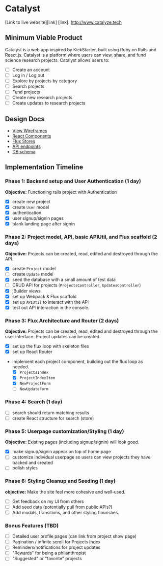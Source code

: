 # Catalyst

[Link to live website][link]
[link]: http://www.catalyze.tech

## Minimum Viable Product

Catalyst is a web app inspired by KickStarter, built using Ruby on Rails and React.js. Catalyst is a platform where users can view, share, and fund science research projects. Catalyst allows users to:

<!-- This is a Markdown checklist. Use it to keep track of your
progress. Put an x between the brackets for a checkmark: [x] -->

- [ ] Create an account
- [ ] Log in / Log out
- [ ] Explore by projects by category
- [ ] Search projects
- [ ] Fund projects
- [ ] Create new research projects
- [ ] Create updates to research projects

## Design Docs
* [View Wireframes][views]
* [React Components][components]
* [Flux Stores][stores]
* [API endpoints][api-endpoints]
* [DB schema][schema]

[views]: ./docs/views.md
[components]: ./docs/components.md
[stores]: ./docs/stores.md
[api-endpoints]: ./docs/api-endpoints.md
[schema]: ./docs/schema.md

## Implementation Timeline

### Phase 1: Backend setup and User Authentication (1 day)

**Objective:** Functioning rails project with Authentication

- [x] create new project
- [x] create `User` model
- [x] authentication
- [x] user signup/signin pages
- [x] blank landing page after signin

### Phase 2: Project model, API, basic APIUtil, and Flux scaffold (2 days)

**Objective:** Projects can be created, read, edited and destroyed through the API.

- [x] create `Project` model
- [ ] create `Update` model
- [x] seed the database with a small amount of test data
- [ ] CRUD API for projects (`ProjectsController`, `UpdatesController`)
- [x] jBuilder views
- [x] set up Webpack & Flux scaffold
- [x] set up `APIUtil` to interact with the API
- [x] test out API interaction in the console.

### Phase 3: Flux Architecture and Router (2 days)

**Objective:** Projects can be created, read, edited and destroyed through the user interface. Project updates can be created.

- [x] set up the flux loop with skeleton files
- [x] set up React Router
- implement each project component, building out the flux loop as needed.
  - [x] `ProjectsIndex`
  - [x] `ProjectIndexItem`
  - [x] `NewProjectForm`
  - [ ] `NewUpdateForm`

### Phase 4: Search (1 day)
- [ ] search should return matching results
- [ ] create React structure for search (store)

### Phase 5: Userpage customization/Styling (1 day)

**Objective:** Existing pages (including signup/signin) will look good.

- [x] make signup/signin appear on top of home page
- [ ] customize individual userpage so users can view projects they have backed and created
- [ ] polish styles

### Phase 6: Styling Cleanup and Seeding (1 day)

**objective:** Make the site feel more cohesive and well-used.

- [ ] Get feedback on my UI from others
- [ ] Add seed data (potentially pull from public APIs?)
- [ ] Add modals, transitions, and other styling flourishes.

### Bonus Features (TBD)
- [ ] Detailed user profile pages (can link from project show page)
- [ ] Pagination / infinite scroll for Projects Index
- [ ] Reminders/notifications for project updates
- [ ] "Rewards" for being a philanthropist
- [ ] "Suggested" or "favorite" projects

[phase-one]: ./docs/phases/phase1.md
[phase-two]: ./docs/phases/phase2.md
[phase-three]: ./docs/phases/phase3.md
[phase-four]: ./docs/phases/phase4.md
[phase-five]: ./docs/phases/phase5.md
